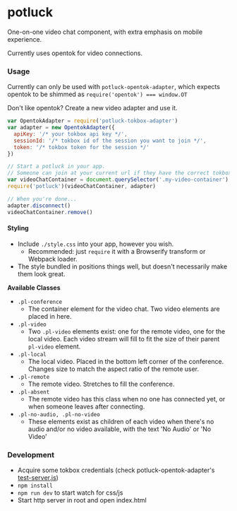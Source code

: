 # potluck

One-on-one video chat component, with extra emphasis on mobile experience.

Currently uses opentok for video connections.

### Usage

Currently can only be used with `potluck-opentok-adapter`, which expects opentok to be
shimmed as `require('opentok') === window.OT`

Don't like opentok? Create a new video adapter and use it.

```js
var OpentokAdapter = require('potluck-tokbox-adapter')
var adapter = new OpentokAdapter({
  apiKey: '/* your tokbox api key */',
  sessionId: '/* tokbox id of the session you want to join */',
  token: '/* tokbox token for the session */'
})

// Start a potluck in your app.
// Someone can join at your current url if they have the correct tokbox credentials.
var videoChatContainer = document.querySelector('.my-video-container')
require('potluck')(videoChatContainer, adapter)

// When you're done...
adapter.disconnect()
videoChatContainer.remove()
```

#### Styling

- Include `./style.css` into your app, however you wish.
  * Recommended: just `require` it with a Browserify transform or Webpack loader.
- The style bundled in positions things well, but doesn't necessarily make them look great.

**Available Classes**

- `.pl-conference`
  * The container element for the video chat. Two video elements are placed in here.
- `.pl-video`
  * Two `.pl-video` elements exist: one for the remote video, one for the local video. Each video stream will fill to fit the size of their parent `pl-video` element.
- `.pl-local`
  * The local video. Placed in the bottom left corner of the conference. Changes size to match the aspect ratio of the remote user.
- `.pl-remote`
  * The remote video. Stretches to fill the conference.
- `.pl-absent`
  * The remote video has this class when no one has connected yet, or when someone leaves after connecting.
- `.pl-no-audio, .pl-no-video`
  * These elements exist as children of each video when there's no audio and/or no video available, with the text 'No Audio' or 'No Video'

### Development

- Acquire some tokbox credentials (check potluck-opentok-adapter's [test-server.js](https://github.com/eaze/potluck-opentok-adapter/blob/master/test-server.js))
- `npm install`
- `npm run dev` to start watch for css/js
- Start http server in root and open index.html
